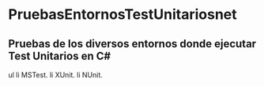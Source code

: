 # PruebasEntornosTestUnitariosnet
## Pruebas de los diversos entornos donde ejecutar Test Unitarios en C#
ul
li MSTest.
li XUnit.
li NUnit.
